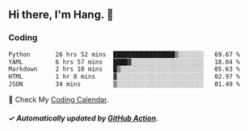 ## Hi there, I'm Hang. 👋

### Coding

<!--START_SECTION:waka-->

```txt
Python       26 hrs 52 mins  █████████████████▒░░░░░░░   69.67 %
YAML         6 hrs 57 mins   ████▓░░░░░░░░░░░░░░░░░░░░   18.04 %
Markdown     2 hrs 10 mins   █▒░░░░░░░░░░░░░░░░░░░░░░░   05.63 %
HTML         1 hr 8 mins     ▓░░░░░░░░░░░░░░░░░░░░░░░░   02.97 %
JSON         34 mins         ▒░░░░░░░░░░░░░░░░░░░░░░░░   01.49 %
```

<!--END_SECTION:waka-->

🎉 Check My [Coding Calendar](https://github-chart-huhuhang.vercel.app/huhuhang).

##### ✓ Automatically updated by [GitHub Action](https://github.com/huhuhang/huhuhang/actions).

